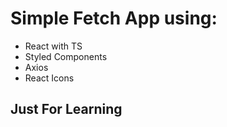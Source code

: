 # Simple Fetch App using:

- React with TS
- Styled Components
- Axios
- React Icons

## Just For Learning
